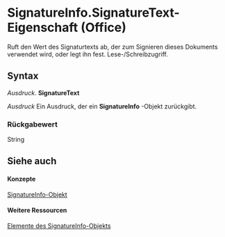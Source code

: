
# SignatureInfo.SignatureText-Eigenschaft (Office)

Ruft den Wert des Signaturtexts ab, der zum Signieren dieses Dokuments verwendet wird, oder legt ihn fest. Lese-/Schreibzugriff.


## Syntax

 _Ausdruck_. **SignatureText**

 _Ausdruck_ Ein Ausdruck, der ein **SignatureInfo** -Objekt zurückgibt.


### Rückgabewert

String


## Siehe auch


#### Konzepte


[SignatureInfo-Objekt](fe0ffe7d-7cc7-0d82-6888-d5eacca0d3ce.md)
#### Weitere Ressourcen


[Elemente des SignatureInfo-Objekts](http://msdn.microsoft.com/library/52c19097-8afb-d35c-a9f7-eae81e91c05d%28Office.15%29.aspx)